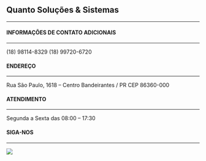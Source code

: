 ## Quanto Soluções & Sistemas
---

#### INFORMAÇÕES DE CONTATO ADICIONAIS
---
(18) 98114-8329
(18) 99720-6720

#### ENDEREÇO
---
Rua São Paulo, 1618 – Centro
Bandeirantes / PR
CEP 86360-000

#### ATENDIMENTO
---
Segunda a Sexta das 08:00 – 17:30

#### SIGA-NOS
---
[<img src="http://casaderepousocasanostra.com.br/img/fb.png">](https://www.facebook.com/quantosistemaspp)
